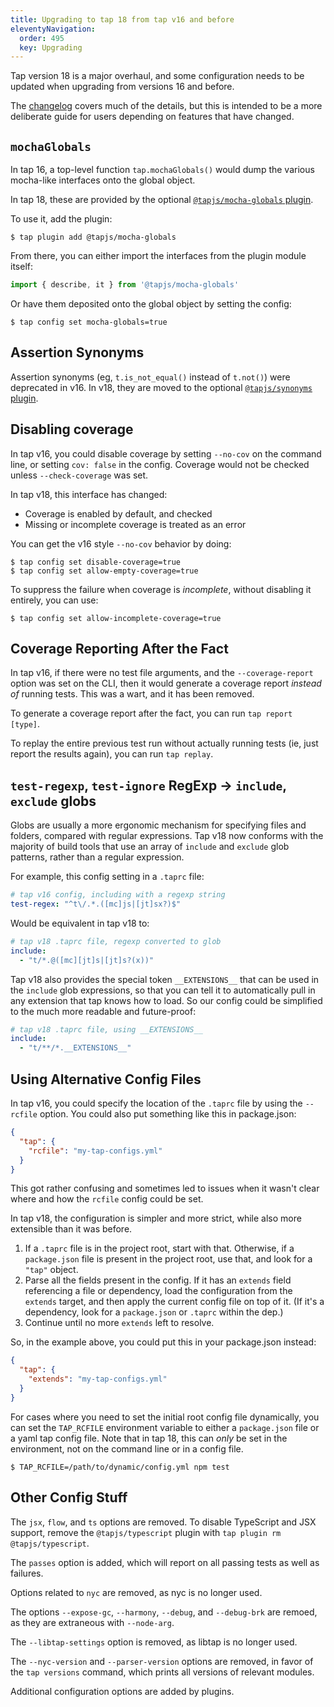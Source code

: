 ```yaml
---
title: Upgrading to tap 18 from tap v16 and before
eleventyNavigation:
  order: 495
  key: Upgrading
---
```


Tap version 18 is a major overhaul, and some configuration needs to be
updated when upgrading from versions 16 and before.

The [changelog](./changelog.md) covers much of the details, but
this is intended to be a more deliberate guide for users
depending on features that have changed.

## `mochaGlobals`

In tap 16, a top-level function `tap.mochaGlobals()` would dump
the various mocha-like interfaces onto the global object.

In tap 18, these are provided by the optional [`@tapjs/mocha-globals`
plugin](./plugins/mocha-globals.md).

To use it, add the plugin:

```
$ tap plugin add @tapjs/mocha-globals
```

From there, you can either import the interfaces from the plugin
module itself:

```js
import { describe, it } from '@tapjs/mocha-globals'
```

Or have them deposited onto the global object by setting the
config:

```
$ tap config set mocha-globals=true
```

## Assertion Synonyms

Assertion synonyms (eg, `t.is_not_equal()` instead of `t.not()`)
were deprecated in v16. In v18, they are moved to the optional
[`@tapjs/synonyms` plugin](./plugins/synonyms.md).

## Disabling coverage

In tap v16, you could disable coverage by setting `--no-cov` on
the command line, or setting `cov: false` in the config. Coverage
would not be checked unless `--check-coverage` was set.

In tap v18, this interface has changed:

- Coverage is enabled by default, and checked
- Missing or incomplete coverage is treated as an error

You can get the v16 style `--no-cov` behavior by doing:

```
$ tap config set disable-coverage=true
$ tap config set allow-empty-coverage=true
```

To suppress the failure when coverage is _incomplete_, without
disabling it entirely, you can use:

```
$ tap config set allow-incomplete-coverage=true
```

## Coverage Reporting After the Fact

In tap v16, if there were no test file arguments, and the
`--coverage-report` option was set on the CLI, then it would
generate a coverage report _instead of_ running tests. This was a
wart, and it has been removed.

To generate a coverage report after the fact, you can run `tap
report [type]`.

To replay the entire previous test run without actually running
tests (ie, just report the results again), you can run `tap replay`.

## `test-regexp`, `test-ignore` RegExp -> `include`, `exclude` globs

Globs are usually a more ergonomic mechanism for specifying files
and folders, compared with regular expressions. Tap v18 now
conforms with the majority of build tools that use an array of
`include` and `exclude` glob patterns, rather than a regular
expression.

For example, this config setting in a `.taprc` file:

```yaml
# tap v16 config, including with a regexp string
test-regex: "^t\/.*.([mc]js|[jt]sx?)$"
```

Would be equivalent in tap v18 to:

```yaml
# tap v18 .taprc file, regexp converted to glob
include:
  - "t/*.@([mc][jt]s|[jt]s?(x))"
```

Tap v18 also provides the special token `__EXTENSIONS__` that can
be used in the `include` glob expressions, so that you can tell
it to automatically pull in any extension that tap knows how to
load. So our config could be simplified to the much more readable
and future-proof:

```yaml
# tap v18 .taprc file, using __EXTENSIONS__
include:
  - "t/**/*.__EXTENSIONS__"
```

## Using Alternative Config Files

In tap v16, you could specify the location of the `.taprc` file
by using the `--rcfile` option. You could also put something like
this in package.json:

```json
{
  "tap": {
    "rcfile": "my-tap-configs.yml"
  }
}
```

This got rather confusing and sometimes led to issues when it
wasn't clear where and how the `rcfile` config could be set.

In tap v18, the configuration is simpler and more strict, while
also more extensible than it was before.

1. If a `.taprc` file is in the project root, start with that.
   Otherwise, if a `package.json` file is present in the project
   root, use that, and look for a `"tap"` object.
2. Parse all the fields present in the config. If it has an
   `extends` field referencing a file or dependency, load the
   configuration from the `extends` target, and then apply the
   current config file on top of it. (If it's a dependency, look
   for a `package.json` or `.taprc` within the dep.)
3. Continue until no more `extends` left to resolve.

So, in the example above, you could put this in your package.json
instead:

```json
{
  "tap": {
    "extends": "my-tap-configs.yml"
  }
}
```

For cases where you need to set the initial root config file
dynamically, you can set the `TAP_RCFILE` environment variable to
either a `package.json` file or a yaml tap config file. Note that
in tap 18, this can _only_ be set in the environment, not on the
command line or in a config file.

```
$ TAP_RCFILE=/path/to/dynamic/config.yml npm test
```

## Other Config Stuff

The `jsx`, `flow`, and `ts` options are removed. To disable
TypeScript and JSX support, remove the `@tapjs/typescript`
plugin with `tap plugin rm @tapjs/typescript`.

The `passes` option is added, which will report on all passing
tests as well as failures.

Options related to `nyc` are removed, as nyc is no longer
used.

The options `--expose-gc`, `--harmony`, `--debug`, and
`--debug-brk` are remoed, as they are extraneous with
`--node-arg`.

The `--libtap-settings` option is removed, as libtap is no longer
used.

The `--nyc-version` and `--parser-version` options are removed,
in favor of the `tap versions` command, which prints all versions
of relevant modules.

Additional configuration options are added by plugins.
